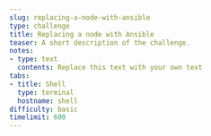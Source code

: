 ```yaml
---
slug: replacing-a-node-with-ansible
type: challenge
title: Replacing a node with Ansible
teaser: A short description of the challenge.
notes:
- type: text
  contents: Replace this text with your own text
tabs:
- title: Shell
  type: terminal
  hostname: shell
difficulty: basic
timelimit: 600
---
```

